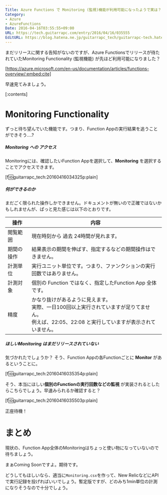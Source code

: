 ```yaml
---
Title: Azure Functions で Monitoring (監視)機能が利用可能になったようで実は？
Category:
- Azure
- AzureFunctions
Date: 2016-04-16T03:55:55+09:00
URL: https://tech.guitarrapc.com/entry/2016/04/16/035555
EditURL: https://blog.hatena.ne.jp/guitarrapc_tech/guitarrapc-tech.hatenablog.com/atom/entry/10328537792371313897
---
```


まだリリースに関する告知がないのですが、Azure Functionsでリリースが待たれていたMonitoring Functionality (監視機能) が先ほど利用可能になりました？

[https://azure.microsoft.com/en-us/documentation/articles/functions-overview/:embed:cite]

早速見てみましょう。

[:contents]

# Monitoring Functionality

ずっと待ち望んでいた機能です。つまり、Function Appの実行結果を追うことができそう....?

##### Monitoring への アクセス

Monitoringには、確認したいFunction Appを選択して、**Monitoring** を選択することでアクセスできます。

[f:id:guitarrapc_tech:20160416034325p:plain]

##### 何ができるのか

まだごく限られた操作しかできません。ドキュメントが無いので正確ではないかもしれませんが、ぱっと見た感じは以下のとおりです。

操作 | 内容
---- | ----
閲覧範囲 | 現在時刻から 過去 24時間が見れます。
期間の操作 | 結果表示の期間を伸ばす、指定するなどの期間操作はできません。
計測単位 | 実行ユニット単位です。つまり、ファンクションの実行回数ではありません。
計測対象 | 個別の Function ではなく、指定したFunction App 全体です。
精度 | かなり抜けがあるように見えます。<br/>実際、一日100回以上実行されていますが足りてません。<br/>例えば、22:05、22:08 と実行していますが表示されていません。

##### ほしいMonitoring はまだリリースされていない

気づかれたでしょうか？ そう、Function Appの各Functionごとに **Monitor** があるということに。

[f:id:guitarrapc_tech:20160416035354p:plain]

そう、本当にほしい**個別のFunctionの実行回数などの監視** が実装されるとしたらこちらでしょう。早速みられるか確認すると？

[f:id:guitarrapc_tech:20160416035503p:plain]

正座待機！

# まとめ

現状の、Function App全体のMonitoringはちょっと使い物になっていないので待ちましょう。

まぁComing Soonですよ。期待です。

どうしてもほしいなら、適当に`Monitoring.csx`を作って、New RelicなどにAPIで実行記録を投げればいいでしょう。暫定版ですが、どのみち1min単位の計測になりそうなので十分でしょう。
